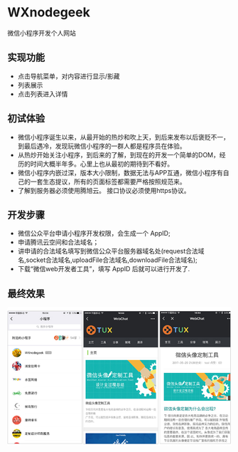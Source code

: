 # WXnodegeek
微信小程序开发个人网站



## 实现功能
- 点击导航菜单，对内容进行显示/影藏
- 列表展示
- 点击列表进入详情



## 初试体验
- 微信小程序诞生以来，从最开始的热炒和吹上天，到后来发布以后褒贬不一，到最后遇冷，发现玩微信小程序的一群人都是程序员在体验。
- 从热炒开始关注小程序，到后来的了解，到现在的开发一个简单的DOM，经历的时间大概半年多。心里上也从最初的期待到不看好。
- 微信小程序内嵌过深，版本大小限制，数据无法与APP互通，微信小程序有自己的一套生态提议，所有的页面标签都需要严格按照规范来。
- 了解到服务器必须使用腾旭云。 接口协议必须使用https协议。



## 开发步骤
- 微信公众平台申请小程序开发权限，会生成一个 AppID;
- 申请腾讯云空间和合法域名；
- 讲申请的合法域名填写到微信公众平台服务器域名处(request合法域名,socket合法域名,uploadFile合法域名,downloadFile合法域名);
- 下载“微信web开发者工具”，填写 AppID 后就可以进行开发了.



## 最终效果
<img src="https://raw.githubusercontent.com/Alen-gao/Music/dev/images/WXnodegeek.png">
